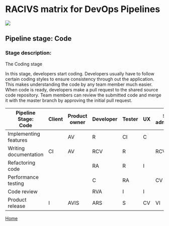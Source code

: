 # __RACIVS matrix for DevOps Pipelines__   

<img src="https://user-images.githubusercontent.com/10748736/112030685-6c81be80-8b32-11eb-94b8-c2c01b8f4581.png">

## __Pipeline stage:__  Code  
### __Stage description:__  
The Coding stage

In this stage, developers start coding. Developers usually have to follow certain coding styles to ensure consistency through out the application.
This makes understanding the code by any team member much easier. When code is ready, developers make a pull request to the shared source code repository. 
Team members can review the submitted code and merge it with the master branch by approving the initial pull request.


| Pipeline Stage:<br>Code  | Client  | Product owner  | Developer | Tester  |   UX    | System administrator |
|------------------------- |-------- |--------------- |---------- |-------- |-------- | -------------------- |
| Implementing features    |         |      AV        |     R     |    CI   |    C    |                      |
| Writing documentation    |    CI   |      AV        |     RCV   |    R    |         | RCV                  |
| Refactoring code         |         |                |     RA    |    R    |    I    |                      |
| Performance testing      |         |                |     C     |    RA   |         |  CV                  |
| Code review              |         |                |     RVA   |    I    |    I    |                      |
| Product release          |    I    |     AVIS       |     ARS   |    S    |    CV   |  VI                  |
  
  
[Home](../index.md)  
